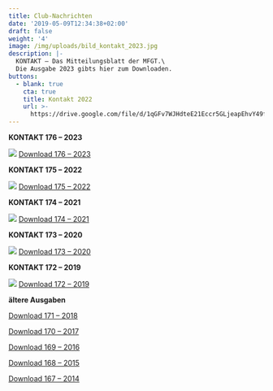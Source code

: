 ```yaml
---
title: Club-Nachrichten
date: '2019-05-09T12:34:38+02:00'
draft: false
weight: '4'
image: /img/uploads/bild_kontakt_2023.jpg
description: |-
  KONTAKT – Das Mitteilungsblatt der MFGT.\
  Die Ausgabe 2023 gibts hier zum Downloaden.
buttons:
  - blank: true
    cta: true
    title: Kontakt 2022
    url: >-
      https://drive.google.com/file/d/1qGFv7WJHdteE21Eccr5GLjeapEhvY49f/view?usp=sharing
---
```

**KONTAKT 176 – 2023**

![](/img/uploads/bild_kontakt_2023.jpg)
[Download 176 – 2023](https://drive.google.com/file/d/1qGFv7WJHdteE21Eccr5GLjeapEhvY49f/view?usp=sharing)

**KONTAKT 175 – 2022**

![](/img/uploads/bild_kontakt_2022.jpg)
[Download 175 – 2022](https://drive.google.com/file/d/1qGFv7WJHdteE21Eccr5GLjeapEhvY49f/view?usp=sharing)

**KONTAKT 174 – 2021**

![](/img/uploads/bild_kontakt_2021.jpg)
[Download 174 – 2021](https://drive.google.com/file/d/1uIgxggjtdrgSnbXxJwRuMLaxWy255I1q/view?usp=sharing)

**KONTAKT 173 – 2020**

![](/img/uploads/bild_kontakt_2020.jpg)
[Download 173 – 2020](https://drive.google.com/file/d/1oKwUh7uUmhBRYASxc06x7KOEwNLdE28J/view?usp=sharing)

**KONTAKT 172 – 2019**

![](/img/uploads/bild_kontakt_2019.jpg)
[Download 172 – 2019](https://drive.google.com/a/mfgt.ch/file/d/1fFxHhohEl0UZIoJxo6pzYQk11M4gHPmi/view?usp=sharing)

**ältere Ausgaben**

[Download 171 – 2018](https://drive.google.com/a/mfgt.ch/file/d/1MowdujVOWUDSffqqXNsobCI31XhxrqOz/view?usp=sharing)

[Download 170 – 2017](https://drive.google.com/a/mfgt.ch/file/d/1ysmsMVpPK8_L2kfXvxtPNcOod8AbwA6J/view?usp=sharing)

[Download 169 – 2016](https://drive.google.com/file/d/1jeyKcIwEaoY6AAAprE6SWzCLk3GtwTAM/view?usp=sharing)

[Download 168 – 2015](https://drive.google.com/file/d/1w1LOk7_JQ60WHizd-hiT4Q_kNFS5J3iP/view?usp=sharing)

[Download 167 – 2014](https://drive.google.com/file/d/1flaPfNi1VmQydBRuez5YgRgm1JBBhoSv/view?usp=sharing)
